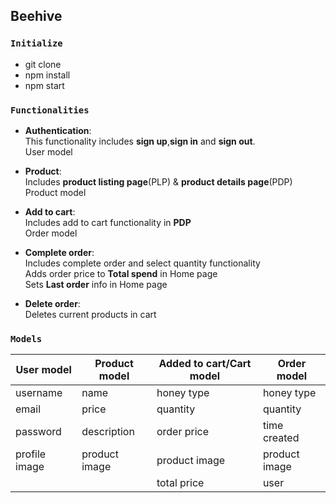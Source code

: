 ## Beehive

### `Initialize`

- git clone 
- npm install
- npm start

### `Functionalities`


- **Authentication**:  
This functionality includes **sign up**,**sign in** and **sign out**.  
User model

- **Product**:  
Includes **product listing page**(PLP) & **product details page**(PDP)  
Product model


- **Add to cart**:  
Includes add to cart functionality in **PDP**  
Order model

- **Complete order**:  
Includes complete order and select quantity functionality  
Adds order price to **Total spend** in Home page  
Sets **Last order** info in Home page  

- **Delete order**:   
Deletes current products in cart  

### `Models`

 **User model** | **Product model** | **Added to cart/Cart model** | **Order model** |
 ------------ | ------------------- | -----------------------------| --------------- | 
username      | name                | honey type                   | honey type 
email         | price               | quantity                     | quantity
password      | description         | order price                  | time created
profile image | product image       | product image                | product image    
 |             |                     | total price                  | user
 
 
 
 

